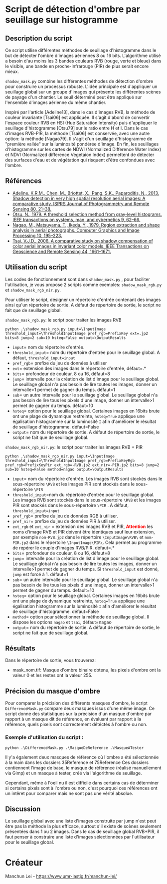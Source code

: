 # Script de détection d'ombre par seuillage sur histogramme

## Description du script
Ce script utilise différentes méthodes de seuillage d'histogramme dans le but de détecter l'ombre d'images aériennes 8 ou 16 bits. L'algorithme utilisé a besoin d'au moins les 3 bandes couleurs RVB (rouge, verte et bleue) dans le visible, une bande en proche-infrarouge (PIR) de plus serait encore mieux.  


`shadow_mask.py` combine les différentes méthodes de détection d'ombre pour construire un processus robuste. L'idée principale est d'appliquer un seuillage global sur un groupe d'images qui présente les différentes scènes de payage d'un chantier. Le seuil déterminé peut être appliqué sur l'ensemble d'images aérienne du même chantier.

Inspiré par l'article [Adeline13], dans le cas d'images RVB, la méthode de couleur invariante [Tsai06] est appliquée. Il s'agit d'abord de convertir l'espace couleur RVB en HSI (Hue Saturation Intensity) puis d'appliquer le seuillage d'histogramme [Otsu79] sur le ratio entre H et I. Dans le cas d'images RVB-PIR, la méthode [Tsai06] est conservée, avec une autre option: la méthode [Nagao79]. Il s'agit d'un seuillage d'histogramme de "première vallée" sur la luminosité pondérée d'image. En fin, les seuillages d'histogramme sur les cartes de  NDWI (Normalized Difference Water Index) et NDVI (Normalized difference Vegetaion Index) permettent de détecter des surfaces d'eau et de végétation qui risquent d'être confondues avec l'ombre.

## Références

* [Adeline, K.R.M., Chen, M., Briottet, X., Pang, S.K., Paparoditis, N.,  2013. Shadow detection in very high spatial resolution aerial images: A  comparative study. ISPRS Journal of Photogrammetry and Remote Sensing  80, 21–38.](https://www.sciencedirect.com/science/article/pii/S0924271613000415)
* [Otsu, N., 1979. A threshold selection method from gray-level histograms. IEEE transactions on systems, man, and cybernetics 9, 62–66.](https://ieeexplore.ieee.org/document/4310076)
* [Nagao, M., Matsuyama, T., Ikeda, Y., 1979. Region extraction and shape  analysis in aerial photographs. Computer Graphics and Image Processing  10, 195–223.](https://www.sciencedirect.com/science/article/pii/0146664X79900017)
* [Tsai, V.J.D., 2006. A comparative study on shadow compensation of color  aerial images in invariant color models. IEEE Transactions on Geoscience and Remote Sensing 44, 1661–1671.](https://ieeexplore.ieee.org/document/1634729)

## Utilisation du script

Les codes de fonctionnement sont dans `shadow_mask.py` , pour faciliter l'utilisation, je vous propose 2 scripts comme exemples: `shadow_mask_rgb.py` et `shadow_mask_rgb_nir.py`.

Pour utiliser le script, désigner un répertoire d'entrée contenant des images ainsi qu'un répertoire de sortie.  A défaut de répertoire de sortie, le script ne fait que de seuillage global.

`shadow_mask_rgb.py`: le script pour traiter les images RVB

```  
python .\shadow_mask_rgb.py input=\InputImage threshold_input=\ThresholdInputImage pref_rgb=PrefixKey ext=.jp2 bits=8 jump=2 sub=10 hsteq=False output=\OutputResults 
```
- `input`= nom du répertoire d'entrée.
- `threshold_input`= nom du répertoire d'entrée pour le seuillage global. A défaut, `threshold_input=input`
- `pref_rgb`= prefixe du jeu de données à utiliser 
- `ext`= extension des images dans le répertoire d'entrée, défaut=.*
- `bits`= profondeur de couleur,  8 ou 16, défaut=8
- `jump`= intervalle pour la création de list d'image pour le seuillage global. Le seuillage global n'a pas besoin de lire toutes les images, donner un intervalle>1 permet de gagner du temps. défaut=1
- `sub`= un autre intervalle pour le seuillage global. Le seuillage global n'a pas besoin de lire tous les pixels d'une image, donner un intervalle>1 permet de gagner du temps. défaut=10 
- `hsteq`= option pour le seuillage global. Certaines images en 16bits brute ont une plage de dynamique restreinte, `hsteq=True` applique une égalisation histogramme sur  la luminosité `I` afin d'améliorer le résultat de seuillage d'histogramme. défaut=False
- `output`= nom du répertoire de sortie. A défaut de répertoire de sortie, le script ne fait que de seuillage global.



`shadow_mask_rgb_nir.py`: le script pour traiter les images RVB + PIR
```  
python .\shadow_mask_rgb_nir.py input=\InputImage threshold_input=\ThresholdInputImage pref_rgb=PrefixKeyRgb pref_rgb=PrefixKeyPir ext_rgb=-RVB.jp2 ext_nir=-PIR.jp2 bits=8 jump=2 sub=10 hsteq=False method=nagao output=\OutputResults 
```
- `input`= nom du répertoire d'entrée. Les images RVB sont stockés dans le sous-répertoire `\RVB` et les images PIR sont stockés dans le sous-répertoire `\PIR`
- `threshold_input`=nom du répertoire d'entrée pour le seuillage global. Les images RVB sont stockés dans le sous-répertoire `\RVB` et les images PIR sont stockés dans le sous-répertoire `\PIR` . A défaut, `threshold_input=input`
- `pref_rgb`= prefixe du jeu de données RGB à utiliser.
- `pref_nir`= prefixe du jeu de données PIR à utiliser. 
- `ext_rgb` et `ext_nir` =  extension des images RVB et PIR, **<font color=#FF0000>Attention</font>** les noms d'image RVB et PIR doivent être identiques sauf leur extension, par exemple `nom-RVB.jp2`  dans le répertoire `\InputImage\RVB\` et `nom-PIR.jp2`  dans le répertoire `\InputImage\PIR\`. Cela permet au programme de repérer le couple d'images RVB/PIR.  défaut=.*
- `bits`= profondeur de couleur,  8 ou 16, défaut=8
- `jump`= intervalle pour la création de list d'image pour le seuillage global. Le seuillage global n'a pas besoin de lire toutes les images, donner un intervalle>1 permet de gagner du temps. Si `threshold_input` est donné, `jump` est forcé à 1. défaut=1
- `sub`= un autre intervalle pour le seuillage global. Le seuillage global n'a pas besoin de lire tous les pixels d'une image, donner un intervalle>1 permet de gagner du temps. default=10 
- `hsteq`= option pour le seuillage global. Certaines images en 16bits brute ont une plage de dynamique restreinte, `hsteq=True` applique une égalisation histogramme sur  la luminosité `I` afin d'améliorer le résultat de seuillage d'histogramme. défaut=False
- `method`= option pour sélectionner la méthode de seuillage global. Il dispose les options `nagao` et `tsai`, défaut=nagao
- `output`= nom du répertoire de sortie. A défaut de répertoire de sortie, le script ne fait que de seuillage global.


## Résultats
Dans le répertoire de sortie, vous trouverez: 
- mask_nom.tif:  Masque d'ombre binaire obtenu, les pixels d'ombre ont la valeur 0 et les restes ont la valeur 255.

## Précision du masque d'ombre
Pour comparer la précision des différents masques d'ombre, le script ``DifferenceMask.py`` compare deux masques issus d'une même image.
Ce script donne des statistiques sur la précision d'un masque d'ombre par rapport à un masque dit de référence, en évaluant par rapport à la référence, quels pixels sont correctement détéctés à l'ombre ou non. 

### Exemple d'utilisation du script :
```  
python .\DifferenceMask.py .\MasqueDeReference .\MasqueATester 
```
Il y'a également deux masques de référence où l'ombre a été sélectionnée à la main dans les dossiers 35Reference et 75Reference
Ces dossiers contiennent l'image de base, le masque de référence (réalisé manuellement via Gimp) et un masque à tester, créé via l'algorithme de seuillage.

Cependant, même à l'oeil nu il est difficile dans certains cas de déterminer si certains pixels sont à l'ombre ou non, c'est pourquoi ces références ont un intêret pour comparer mais ne sont pas une vérité absolue.

## Discussion

Le seuillage global avec une liste d'images construite par jump n'est peut être pas la méthode la plus efficace, surtout s'il existe de scènes seulement présentées dans 1 ou 2 images. Dans le cas de seuillage global RVB+PIR, il faut penser à construire une liste d'images sélectionnées par l'utilisateur pour le seuillage global.

# Créateur 
Manchun Lei - https://www.umr-lastig.fr/manchun-lei/
